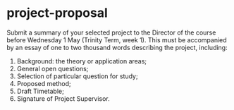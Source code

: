 # project-proposal

Submit a summary of your selected project to the Director of the course before Wednesday 1 May (Trinity Term, week 1). This must be accompanied by an essay of one to two thousand words describing the project, including:

1. Background: the theory or application areas; 
2. General open questions;
3. Selection of particular question for study; 
4. Proposed method;
5. Draft Timetable;
6. Signature of Project Supervisor.
